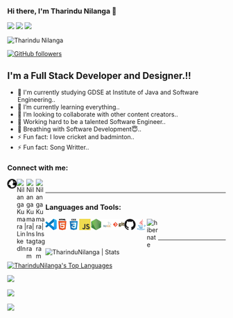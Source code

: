 ### Hi there, I'm Tharindu Nilanga 👋 




<img src="https://img.shields.io/static/v1?label=Sponsor&message=%E2%9D%A4&logo=GitHub&link=%3Curl%3E&color=f88379"> <img src="https://badges.pufler.dev/visits/M4cs/M4cs"> <img src="https://badges.pufler.dev/years/M4cs"> <p align="left"> <img src="https://komarev.com/ghpvc/?username=TharinduNilanga&label=Profile%20views&color=0e75b6&style=flat" alt="Tharindu Nilanga" /> </p>

[![GitHub followers](https://img.shields.io/github/followers/TharinduNilanga.svg?style=social&label=Follow&maxAge=2592000)](https://github.com/TharinduNilanga?tab=followers)

## I'm a Full Stack Developer and Designer.!!

- 🔭 I'm currently studying GDSE at Institute of Java and Software Engineering..
- 🌱 I’m currently learning everything..
- 👯 I’m looking to collaborate with other content creators..
- 🥅 Working hard to be a talented Software Engineer..
- 🥅 Breathing with Software Development😇..
- ⚡ Fun fact: I love  cricket and badminton..
- ⚡ Fun fact: Song Writter..

### Connect with me:

<a href="https://tharindunilanga.github.io/MyProfile/">
<img align="left" alt="Nilanga Kumara" width="22px" src="https://raw.githubusercontent.com/iconic/open-iconic/master/svg/globe.svg" /></a>



<a href="https://www.linkedin.com/in/tharindu-nilanga-093082226/">
<img align="left" alt="Nilanga Kumara | LinkedIn" width="22px" src="https://cdn.jsdelivr.net/npm/simple-icons@v3/icons/linkedin.svg" /></a>

<a href="https://www.instagram.com/ni_langa/?fbclid=IwAR3s96SKjwXoGg235cSRPWhV0W-SsU7FqQBXGCSwrWX2yhRb0w98toVWXcQ">
<img align="left" alt="Nilanga Kumara| Instagram" width="22px" src="https://cdn.jsdelivr.net/npm/simple-icons@v3/icons/instagram.svg" /></a>

<a href="https://www.facebook.com/profile.php?id=100070008909827">
<img align="left" alt="Nilanga Kumara| Instagram" width="22px" src="https://cdn.jsdelivr.net/npm/simple-icons@v3/icons/facebook.svg" /></a>

<br />

---

### Languages and Tools:

<img align="left" alt="Visual Studio Code" width="26px" src="https://raw.githubusercontent.com/github/explore/80688e429a7d4ef2fca1e82350fe8e3517d3494d/topics/visual-studio-code/visual-studio-code.png" />
<img align="left" alt="HTML5" width="26px" src="https://raw.githubusercontent.com/github/explore/80688e429a7d4ef2fca1e82350fe8e3517d3494d/topics/html/html.png" />
<img align="left" alt="CSS3" width="26px" src="https://raw.githubusercontent.com/github/explore/80688e429a7d4ef2fca1e82350fe8e3517d3494d/topics/css/css.png" />
<img align="left" alt="JavaScript" width="26px" src="https://raw.githubusercontent.com/github/explore/80688e429a7d4ef2fca1e82350fe8e3517d3494d/topics/javascript/javascript.png" />
<img align="left" alt="Node.js" width="26px" src="https://raw.githubusercontent.com/github/explore/80688e429a7d4ef2fca1e82350fe8e3517d3494d/topics/nodejs/nodejs.png" />
<img align="left" alt="MySQL" width="26px" src="https://raw.githubusercontent.com/github/explore/80688e429a7d4ef2fca1e82350fe8e3517d3494d/topics/mysql/mysql.png" />
<img align="left" alt="Git" width="26px" src="https://raw.githubusercontent.com/github/explore/80688e429a7d4ef2fca1e82350fe8e3517d3494d/topics/git/git.png" />
<img align="left" alt="GitHub" width="26px" src="https://raw.githubusercontent.com/github/explore/78df643247d429f6cc873026c0622819ad797942/topics/github/github.png" />
<img align="left" alt="java" width="26px" src="https://raw.githubusercontent.com/devicons/devicon/master/icons/java/java-original.svg" />
<img align="left"  alt="hibernate" width="26px" src="https://www.vectorlogo.zone/logos/hibernate/hibernate-icon.svg" />

<br />
<br />

---

<p align="left"> <img src="https://github-readme-stats.vercel.app/api?username=TharinduNilanga&show_icons=true&theme=gotham" alt="TharinduNilanga | Stats" />

[comment]: <> (<p align="left"> <img src="https://github-readme-stats.vercel.app/api/top-langs/?username=TharinduNilanga&langs_count=5&theme=gotham" alt="TharinduNilanga | My GitHub Language Stats" />)
<p align="left"> <a href="https://github.com/TharinduNilanga/github-readme-stats"><img alt="TharinduNilanga's Top Languages" src="https://github-readme-stats.vercel.app/api/top-langs/?username=TharinduNilanga&langs_count=8&layout=compact&theme=gotham&hide_border=true&bg_color=1F222E&title_color=F85D7F&icon_color=F8D866&hide=Jupyter%20Notebook" height="192px"/></a> </p>

[![](https://github-readme-streak-stats.herokuapp.com?user=TharinduNilanga&theme=soft-green)](https://git.io/streak-stats)

![](https://github-profile-summary-cards.vercel.app/api/cards/profile-details?username=TharinduNilanga&theme=monokai)

![](https://github-profile-summary-cards.vercel.app/api/cards/stats?username=TharinduNilanga&theme=monokai)
